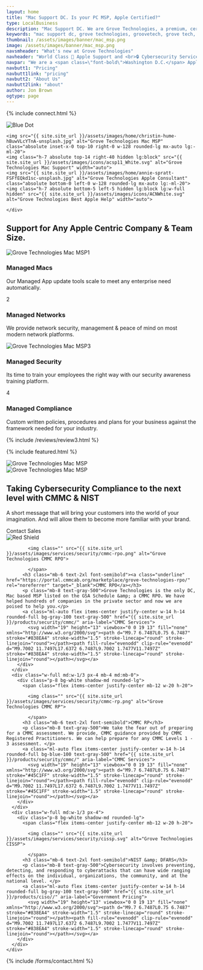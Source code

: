 ```yaml
---
layout: home
title: "Mac Support DC. Is your PC MSP, Apple Certified?"
type: LocalBusiness
description: "Mac Support DC. We are Grove Technologies, a premium, certified, Mac MSP for DC's Mac based businesses!" 
keywords: "mac support dc, grove technologies, groovetech, grove tech, mac dc, it services, it consultant, managed services, mac support near me, apple certified help, solve major issues, mac deployment mdm, custom mac services, hiring grove technologies, virtual cio ciso, ciso managed fleet, dc maryland virginia, mac services tailored, mac support team, managed it services, helpdesk support, it consulting companies, apple store repair, it support services, it outsourcing, managed network services, it service provider, mac support, Mac support, Mac support number Mac support chat, Mac support phone number, Mac support store, Mac support near me, Mac support apple, Mac support customer service, Mac support appointment, Mac support chat live"
thumbnail: /assets/images/banner/mac_msp.png
image: /assets/images/banner/mac_msp.png
navsmheader: "What's new at Grove Technologies"
navheader: "World Class  Apple Support and <br>🔒 Cybersecurity Services"
navpar: "We are a <span class=\"font-bold\">Washington D.C.</span> Apple MSP and a member of the <a href=\"https://consultants.apple.com/us/profile/2045642\" rel=\"noreferrer\" class=\"font-bold\" title=\"Grove Technologies a member of the Apple Consultants Network\" target=\"_blank\">Apple Consultants Network</a>. We work to bring stability back to the Mac Business environment by providing next-level Mac Management, Mac Repairs, Mac Purchasing &amp; More."
navbutt1: "Pricing"
navbutt1link: "pricing"
navbutt2: "About Us"
navbutt2link: "about"
author: Jon Brown
ogtype: page
---
```


{% include connect.html %}

<section class="relative py-20 mt-40 lg:mt-0 lg:py-40 lg:mb-0"><img class="hidden lg:block absolute bottom-0 left-0 mb-40" src="{{ site.site_url }}/assets/zeus-assets/icons/dots/blue-dot-left-bars.svg" alt="Blue Dot"><div class="container px-4 mx-auto">
<div class="flex flex-wrap -mx-4">
  <div class="relative w-full lg:w-1/2 px-4 order-last lg:order-first flex items-center hidden lg:block">

	<img src="{{ site.site_url }}/assets/images/home/christin-hume-hBuwVLcYTnA-unsplash.jpg" alt="Grove Technologies Mac MSP" class="absolute inset-x-0 top-10 right-0 w-128 rounded-lg mx-auto lg:-ml-20">
	<img class="h-7 absolute top-14 right-40 hidden lg:block" src="{{ site.site_url }}/assets/images/icons/acsp11_White.svg" alt="Grove Technologies Mac Support" width="auto">
	<img src="{{ site.site_url }}/assets/images/home/annie-spratt-FSFfEQkd1sc-unsplash.jpg" alt="Grove Technologies Apple Consultant" class="absolute bottom-0 left-0 w-128 rounded-lg mx-auto lg:-ml-20">
	<img class="h-7 absolute bottom-5 left-5 hidden lg:block lg:w-full hidden" src="{{ site.site_url }}/assets/images/icons/ACNWhite.svg" alt="Grove Technologies Best Apple Help" width="auto">
	
	</div>
  <div class="w-full lg:w-1/2 px-4 mb-6 lg:mb-0">
	<div class="max-w-xl">
	  <h2 class="mb-10 lg:mb-16 text-4xl font-heading">Support for Any Apple Centric Company &amp; Team Size.</h2>
	  <div class="relative flex flex-wrap -mx-4 -mb-12">
		<div class="relative w-full lg:w-1/2 px-4 mb-12">
		  <img class="hidden lg:block absolute top-0 left-0 ml-24 -mt-10" src="{{ site.site_url }}/assets/zeus-assets/icons/line-little-top.svg" alt="Grove Technologies Mac MSP"><span class="flex items-center justify-center w-12 h-12 mb-6 lg:mb-8 rounded-full bg-blue-400 text-white text-sm">1</span>
		  <h3 class="mb-4 text-2xl font-semibold font-heading">Managed Macs</h3>
		  <p class="text-xl text-gray-500">Our Managed App update tools scale to meet any enterprise need automatically.</p>
		</div>
		<div class="w-full lg:w-1/2 px-4 mb-12">
		  <span class="flex items-center justify-center w-12 h-12 mb-6 lg:mb-8 rounded-full bg-red-400 text-white text-sm">2</span>
		  <h3 class="mb-4 text-2xl font-semibold font-heading">Managed Networks</h3>
		  <p class="text-xl text-gray-500">We provide network security, management &amp; peace of mind on most modern network platforms.</p>
		</div>
		<div class="relative w-full lg:w-1/2 px-4 mb-12">
		  <img class="hidden lg:block absolute top-0 left-0 -mt-24 ml-24" src="{{ site.site_url }}/assets/zeus-assets/icons/line-little.svg" alt="Grove Technologies Mac MSP"><span class="flex items-center justify-center w-12 h-12 mb-6 lg:mb-8 rounded-full bg-yellow-400 text-white text-sm">3</span>
		  <h3 class="mb-4 text-2xl font-semibold font-heading">Managed Security</h3>
		  <p class="text-xl text-gray-500">Its time to train your employees the right way with our security awareness training platform.</p>
		</div>
		<div class="w-full lg:w-1/2 px-4 mb-12">
		  <span class="flex items-center justify-center w-12 h-12 mb-6 lg:mb-8 rounded-full bg-orange-400 text-white text-sm">4</span>
		  <h3 class="mb-4 text-2xl font-semibold font-heading">Managed Compliance</h3>
		  <p class="text-xl text-gray-500">Custom written policies, procedures and plans for your business against the framework needed for your industry. </p>
		</div>
	  </div>
	</div>
  </div>
</div>
</div>
</section>

{% include /reviews/review3.html %}

 {% include featured.html %}

<section class="md:pb-24 lg:pb-80"><div class="relative pt-12 lg:pt-20 pb-28 md:pb-64 bg-green-100">
  <img class="h-24 lg:hidden ml-auto -mt-10 mb-10" src="{{ site.site_url }}/assets/zeus-assets/icons/dots/red-dot-right-shield.svg" alt="Grove Technologies Mac MSP"><div class="relative px-4 text-center">
	<div class="md:w-2/12 px-4">
	  <img class="hidden lg:block lg:absolute top-0 left-0" src="{{ site.site_url }}/assets/zeus-assets/icons/dots/blue-dot-left-bars.svg" alt="Grove Technologies Mac MSP"></div>
	<div class="relative w-full lg:w-9/12 px-4 mx-auto pb-10 lg:pb-0">
	  <div class="max-w-4xl mx-auto">
		<h2 class="mb-10 text-4xl">Taking Cybersecurity Compliance to the next level with CMMC &amp; NIST</h2>
		<p class="max-w-3xl mx-auto mb-6 lg:mb-12 text-xl text-gray-500">A short message that will bring your customers into the world of your imagination. And will allow them to become more familiar with your brand.</p>
		<a class="inline-block w-full md:w-auto mb-2 mr-4 py-4 px-14 text-xl text-white font-medium leading-normal rounded bg-green-500 cursor-pointer" onclick="Calendly.initPopupWidget({url: 'https://calendly.com/grove-sales-team/grove-sales-call'});return false;">Contact Sales</a>
	  </div>
	</div>
	<div class="md:w-2/12 px-4">
	  <img class="hidden lg:block lg:absolute top-0 right-0 mt-20" src="{{ site.site_url }}/assets/zeus-assets/icons/dots/red-dot-right-shield.svg" alt="Red Shield"></div>
  </div>
  <div class="lg:absolute inset-x-0 mt-20 max-w-6xl px-4 mx-auto">
	<div class="flex flex-wrap -mx-4">
	  <div class="w-full md:w-1/3 px-4 mb-4 md:mb-0">
		<div class="p-8 bg-white shadow-md rounded-lg">
		  <span class="flex items-center justify-center mb-12 rounded-full w-20 h-20">
			
			<img class="" src="{{ site.site_url }}/assets/images/services/security/cmmc-rpo.png" alt="Grove Technologies CMMC RPO">
			
			</span>
		  <h3 class="mb-6 text-2xl font-semibold"><a class="underline" href="https://portal.cmmcab.org/marketplace/grove-technologies-rpo/" rel="noreferrer" target="_blank">CMMC RPO</a></h3>
		  <p class="mb-8 text-gray-500">Grove Technologies is the only DC, Mac based MSP listed on the GSA Schedule &amp; a CMMC RPO. We have helped hundreds of companies in the private sector and now we are poised to help you.</p>
		  <a class="ml-auto flex items-center justify-center w-14 h-14 rounded-full bg-gray-100 text-gray-500" href="{{ site.site_url }}/products/security/cmmc/" aria-label="CMMC Services">
			<svg width="19" height="13" viewbox="0 0 19 13" fill="none" xmlns="http://www.w3.org/2000/svg"><path d="M9.7 6.7487L0.75 6.7487" stroke="#838EA4" stroke-width="1.5" stroke-linecap="round" stroke-linejoin="round"></path><path fill-rule="evenodd" clip-rule="evenodd" d="M9.7002 11.7497L17.6372 6.7487L9.7002 1.7477V11.7497Z" stroke="#838EA4" stroke-width="1.5" stroke-linecap="round" stroke-linejoin="round"></path></svg></a>
		</div>
	  </div>
	  <div class="w-full md:w-1/3 px-4 mb-4 md:mb-0">
		<div class="p-8 bg-white shadow-md rounded-lg">
		  <span class="flex items-center justify-center mb-12 w-20 h-20">
			
			<img class="" src="{{ site.site_url }}/assets/images/services/security/cmmc-rp.png" alt="Grove Technologies CMMC RP">
			
			</span>
		  <h3 class="mb-6 text-2xl font-semibold">CMMC RP</h3>
		  <p class="mb-8 text-gray-500">We take the fear out of preparing for a CMMC assessment. We provide, CMMC guidance provided by CMMC Registered Practitioners. We can help prepare for any CMMC Levels 1 - 3 assessment. </p>
		  <a class="ml-auto flex items-center justify-center w-14 h-14 rounded-full bg-blue-100 text-gray-500" href="{{ site.site_url }}/products/security/cmmc/" aria-label="CMMC Services">
			<svg width="19" height="13" viewbox="0 0 19 13" fill="none" xmlns="http://www.w3.org/2000/svg"><path d="M9.7 6.7487L0.75 6.7487" stroke="#45C1FF" stroke-width="1.5" stroke-linecap="round" stroke-linejoin="round"></path><path fill-rule="evenodd" clip-rule="evenodd" d="M9.7002 11.7497L17.6372 6.7487L9.7002 1.7477V11.7497Z" stroke="#45C1FF" stroke-width="1.5" stroke-linecap="round" stroke-linejoin="round"></path></svg></a>
		</div>
	  </div>
	  <div class="w-full md:w-1/3 px-4">
		<div class="p-8 bg-white shadow-md rounded-lg">
		  <span class="flex items-center justify-center mb-12 w-20 h-20">
			
			<img class="" src="{{ site.site_url }}/assets/images/services/security/cissp.svg" alt="Grove Technologies CISSP">
			
			</span>
		  <h3 class="mb-6 text-2xl font-semibold">NIST &amp; DFARS</h3>
		  <p class="mb-8 text-gray-500">Cybersecurity involves preventing, detecting, and responding to cyberattacks that can have wide ranging effects on the individual, organizations, the community, and at the national level. </p>
		  <a class="ml-auto flex items-center justify-center w-14 h-14 rounded-full bg-gray-100 text-gray-500" href="{{ site.site_url }}/products/ciso//" aria-label="Government Pricing">
			<svg width="19" height="13" viewbox="0 0 19 13" fill="none" xmlns="http://www.w3.org/2000/svg"><path d="M9.7 6.7487L0.75 6.7487" stroke="#838EA4" stroke-width="1.5" stroke-linecap="round" stroke-linejoin="round"></path><path fill-rule="evenodd" clip-rule="evenodd" d="M9.7002 11.7497L17.6372 6.7487L9.7002 1.7477V11.7497Z" stroke="#838EA4" stroke-width="1.5" stroke-linecap="round" stroke-linejoin="round"></path></svg></a>
		</div>
	  </div>
	</div>
  </div>
</div>
</section>
{% include /forms/contact.html %}